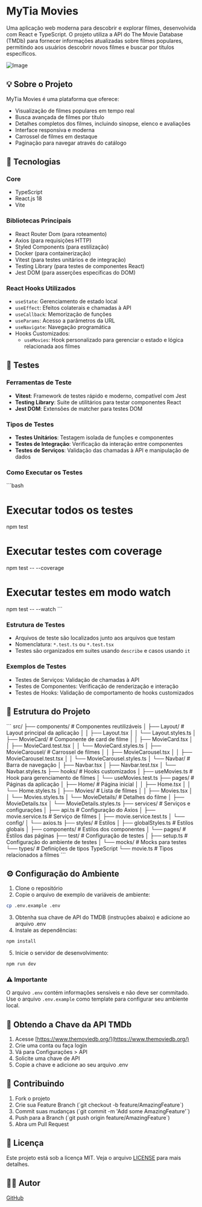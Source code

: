 # MyTia Movies

Uma aplicação web moderna para descobrir e explorar filmes, desenvolvida com React e TypeScript. O projeto utiliza a API do The Movie Database (TMDb) para fornecer informações atualizadas sobre filmes populares, permitindo aos usuários descobrir novos filmes e buscar por títulos específicos.

![Image](https://github.com/user-attachments/assets/a82e27ee-75e5-4b8e-8c13-d4b441b6d0a8)



## 💡 Sobre o Projeto

MyTia Movies é uma plataforma que oferece:
- Visualização de filmes populares em tempo real
- Busca avançada de filmes por título
- Detalhes completos dos filmes, incluindo sinopse, elenco e avaliações
- Interface responsiva e moderna
- Carrossel de filmes em destaque
- Paginação para navegar através do catálogo

## 🚀 Tecnologias

### Core
- TypeScript
- React.js 18
- Vite

### Bibliotecas Principais
- React Router Dom (para roteamento)
- Axios (para requisições HTTP)
- Styled Components (para estilização)
- Docker (para containerização)
- Vitest (para testes unitários e de integração)
- Testing Library (para testes de componentes React)
- Jest DOM (para asserções específicas do DOM)

### React Hooks Utilizados
- `useState`: Gerenciamento de estado local
- `useEffect`: Efeitos colaterais e chamadas à API
- `useCallback`: Memorização de funções
- `useParams`: Acesso a parâmetros da URL
- `useNavigate`: Navegação programática
- Hooks Customizados:
  - `useMovies`: Hook personalizado para gerenciar o estado e lógica relacionada aos filmes

## 🧪 Testes

### Ferramentas de Teste
- **Vitest**: Framework de testes rápido e moderno, compatível com Jest
- **Testing Library**: Suite de utilitários para testar componentes React
- **Jest DOM**: Extensões de matcher para testes DOM

### Tipos de Testes
- **Testes Unitários**: Testagem isolada de funções e componentes
- **Testes de Integração**: Verificação da interação entre componentes
- **Testes de Serviços**: Validação das chamadas à API e manipulação de dados

### Como Executar os Testes
\`\`\`bash
# Executar todos os testes
npm test

# Executar testes com coverage
npm test -- --coverage

# Executar testes em modo watch
npm test -- --watch
\`\`\`

### Estrutura de Testes
- Arquivos de teste são localizados junto aos arquivos que testam
- Nomenclatura: `*.test.ts` ou `*.test.tsx`
- Testes são organizados em suites usando `describe` e casos usando `it`

### Exemplos de Testes
- Testes de Serviços: Validação de chamadas à API
- Testes de Componentes: Verificação de renderização e interação
- Testes de Hooks: Validação de comportamento de hooks customizados

## 📁 Estrutura do Projeto

\`\`\`
src/
├── components/           # Componentes reutilizáveis
│   ├── Layout/          # Layout principal da aplicação
│   │   ├── Layout.tsx
│   │   └── Layout.styles.ts
│   ├── MovieCard/       # Componente de card de filme
│   │   ├── MovieCard.tsx
│   │   ├── MovieCard.test.tsx
│   │   └── MovieCard.styles.ts
│   ├── MovieCarousel/   # Carrossel de filmes
│   │   ├── MovieCarousel.tsx
│   │   ├── MovieCarousel.test.tsx
│   │   └── MovieCarousel.styles.ts
│   └── Navbar/          # Barra de navegação
│       ├── Navbar.tsx
│       ├── Navbar.test.tsx
│       └── Navbar.styles.ts
├── hooks/               # Hooks customizados
│   ├── useMovies.ts     # Hook para gerenciamento de filmes
│   └── useMovies.test.ts
├── pages/               # Páginas da aplicação
│   ├── Home/           # Página inicial
│   │   ├── Home.tsx
│   │   └── Home.styles.ts
│   ├── Movies/         # Lista de filmes
│   │   ├── Movies.tsx
│   │   └── Movies.styles.ts
│   └── MovieDetails/   # Detalhes do filme
│       ├── MovieDetails.tsx
│       └── MovieDetails.styles.ts
├── services/           # Serviços e configurações
│   ├── api.ts         # Configuração do Axios
│   ├── movie.service.ts    # Serviço de filmes
│   ├── movie.service.test.ts
│   └── config/
│       └── axios.ts
├── styles/            # Estilos
│   ├── globalStyles.ts        # Estilos globais
│   ├── components/    # Estilos dos componentes
│   └── pages/        # Estilos das páginas
├── test/             # Configuração de testes
│   ├── setup.ts      # Configuração do ambiente de testes
│   └── mocks/        # Mocks para testes
└── types/            # Definições de tipos TypeScript
    └── movie.ts      # Tipos relacionados a filmes
\`\`\`

## ⚙️ Configuração do Ambiente

1. Clone o repositório
2. Copie o arquivo de exemplo de variáveis de ambiente:
```bash
cp .env.example .env
```
3. Obtenha sua chave de API do TMDB (instruções abaixo) e adicione ao arquivo .env
4. Instale as dependências:
```bash
npm install
```
5. Inicie o servidor de desenvolvimento:
```bash
npm run dev
```

### ⚠️ Importante
O arquivo `.env` contém informações sensíveis e não deve ser commitado. Use o arquivo `.env.example` como template para configurar seu ambiente local.

## 🔑 Obtendo a Chave da API TMDb

1. Acesse [https://www.themoviedb.org/](https://www.themoviedb.org/)
2. Crie uma conta ou faça login
3. Vá para Configurações > API
4. Solicite uma chave de API
5. Copie a chave e adicione ao seu arquivo .env

## 🤝 Contribuindo

1. Fork o projeto
2. Crie sua Feature Branch (\`git checkout -b feature/AmazingFeature\`)
3. Commit suas mudanças (\`git commit -m 'Add some AmazingFeature'\`)
4. Push para a Branch (\`git push origin feature/AmazingFeature\`)
5. Abra um Pull Request

## 📝 Licença

Este projeto está sob a licença MIT. Veja o arquivo [LICENSE](LICENSE) para mais detalhes.

## 👨‍💻 Autor

 [GitHub](https://github.com/antonio-kelr/antonio-kelr)
